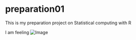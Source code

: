 # preparation01
This is my preparation project on Statistical computing with R

I am feeling ![Image](https://giphy.com/gifs/studiosoriginals-3o7TKoHNJTWWLgljYQ) 
